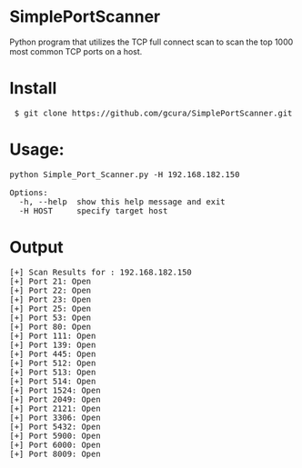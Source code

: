 # SimplePortScanner
Python program that utilizes the TCP full connect scan to scan the top 1000 most common TCP ports on a host.

# Install
<pre> $ git clone https://github.com/gcura/SimplePortScanner.git</pre>

# Usage:
<pre>
python Simple_Port_Scanner.py -H 192.168.182.150

Options:
  -h, --help  show this help message and exit
  -H HOST     specify target host
</pre>

# Output

<pre>
[+] Scan Results for : 192.168.182.150
[+] Port 21: Open
[+] Port 22: Open
[+] Port 23: Open
[+] Port 25: Open
[+] Port 53: Open
[+] Port 80: Open
[+] Port 111: Open
[+] Port 139: Open
[+] Port 445: Open
[+] Port 512: Open
[+] Port 513: Open
[+] Port 514: Open
[+] Port 1524: Open
[+] Port 2049: Open
[+] Port 2121: Open
[+] Port 3306: Open
[+] Port 5432: Open
[+] Port 5900: Open
[+] Port 6000: Open
[+] Port 8009: Open

</pre>
